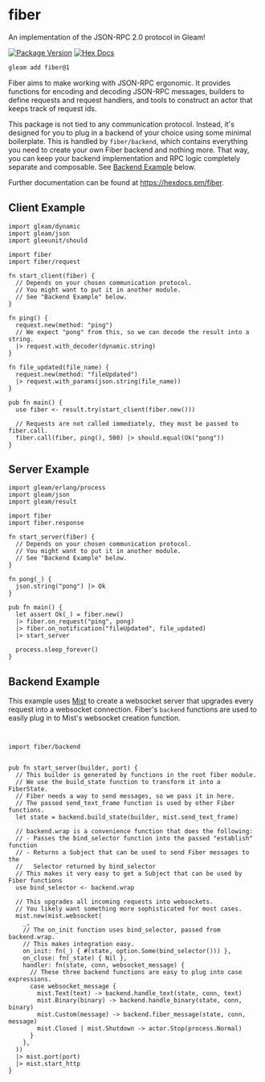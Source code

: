 # fiber

An implementation of the JSON-RPC 2.0 protocol in Gleam!

[![Package Version](https://img.shields.io/hexpm/v/fiber)](https://hex.pm/packages/fiber)
[![Hex Docs](https://img.shields.io/badge/hex-docs-ffaff3)](https://hexdocs.pm/fiber/)

```sh
gleam add fiber@1
```

Fiber aims to make working with JSON-RPC ergonomic. It provides functions for
encoding and decoding JSON-RPC messages, builders to define requests and request
handlers, and tools to construct an actor that keeps track of request ids.

This package is not tied to any communication protocol. Instead, it's designed
for you to plug in a backend of your choice using some minimal boilerplate. This
is handled by `fiber/backend`, which contains everything you need to create your
own Fiber backend and nothing more. That way, you can keep your backend
implementation and RPC logic completely separate and composable. See
[Backend Example](#backend-example) below.

Further documentation can be found at <https://hexdocs.pm/fiber>.

## Client Example

```gleam
import gleam/dynamic
import gleam/json
import gleeunit/should

import fiber
import fiber/request

fn start_client(fiber) {
  // Depends on your chosen communication protocol.
  // You might want to put it in another module.
  // See "Backend Example" below.
}

fn ping() {
  request.new(method: "ping")
  // We expect "pong" from this, so we can decode the result into a string.
  |> request.with_decoder(dynamic.string)
}

fn file_updated(file_name) {
  request.new(method: "fileUpdated")
  |> request.with_params(json.string(file_name))
}

pub fn main() {
  use fiber <- result.try(start_client(fiber.new()))

  // Requests are not called immediately, they must be passed to fiber.call.
  fiber.call(fiber, ping(), 500) |> should.equal(Ok("pong"))
}
```

## Server Example

```gleam
import gleam/erlang/process
import gleam/json
import gleam/result

import fiber
import fiber.response

fn start_server(fiber) {
  // Depends on your chosen communication protocol.
  // You might want to put it in another module.
  // See "Backend Example" below.
}

fn pong(_) {
  json.string("pong") |> Ok
}

pub fn main() {
  let assert Ok(_) = fiber.new()
  |> fiber.on_request("ping", pong)
  |> fiber.on_notification("fileUpdated", file_updated)
  |> start_server

  process.sleep_forever()
}
```

## Backend Example

This example uses [Mist](https://hexdocs.pm/mist/) to create a websocket server
that upgrades every request into a websocket connection. Fiber's `backend`
functions are used to easily plug in to Mist's websocket creation function.

```gleam


import fiber/backend


pub fn start_server(builder, port) {
  // This builder is generated by functions in the root fiber module.
  // We use the build_state function to transform it into a FiberState.
  // Fiber needs a way to send messages, so we pass it in here.
  // The passed send_text_frame function is used by other Fiber functions.
  let state = backend.build_state(builder, mist.send_text_frame)

  // backend.wrap is a convenience function that does the following:
  // - Passes the bind_selector function into the passed "establish" function
  // - Returns a Subject that can be used to send Fiber messages to the
  //   Selector returned by bind_selector
  // This makes it very easy to get a Subject that can be used by Fiber functions
  use bind_selector <- backend.wrap

  // This upgrades all incoming requests into websockets.
  // You likely want something more sophisticated for most cases.
  mist.new(mist.websocket(
    _,
    // The on_init function uses bind_selector, passed from backend.wrap.
    // This makes integration easy.
    on_init: fn(_) { #(state, option.Some(bind_selector())) },
    on_close: fn(_state) { Nil },
    handler: fn(state, conn, websocket_message) {
      // These three backend functions are easy to plug into case expressions.
      case websocket_message {
        mist.Text(text) -> backend.handle_text(state, conn, text)
        mist.Binary(binary) -> backend.handle_binary(state, conn, binary)
        mist.Custom(message) -> backend.fiber_message(state, conn, message)
        mist.Closed | mist.Shutdown -> actor.Stop(process.Normal)
      }
    },
  ))
  |> mist.port(port)
  |> mist.start_http
}
```
